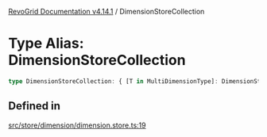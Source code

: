 [RevoGrid Documentation v4.14.1](README.md) / DimensionStoreCollection

# Type Alias: DimensionStoreCollection

```ts
type DimensionStoreCollection: { [T in MultiDimensionType]: DimensionStore };
```

## Defined in

[src/store/dimension/dimension.store.ts:19](https://github.com/revolist/revogrid/blob/925db466c3d20933669e374666cd0ddbe00cac19/src/store/dimension/dimension.store.ts#L19)
